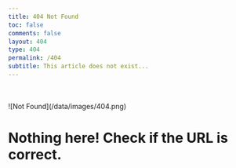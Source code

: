 ```yaml
---
title: 404 Not Found
toc: false
comments: false
layout: 404
type: 404
permalink: /404
subtitle: This article does not exist...
---
```

<br/>
<br/>
![Not Found](/data/images/404.png)

# Nothing here! Check if the URL is correct.
